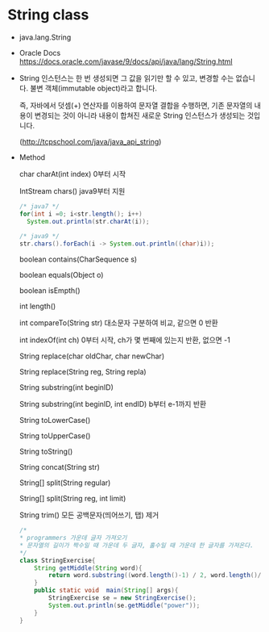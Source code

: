 # String class

* java.lang.String

* Oracle Docs <https://docs.oracle.com/javase/9/docs/api/java/lang/String.html>

* String 인스턴스는 한 번 생성되면 그 값을 읽기만 할 수 있고, 변경할 수는 없습니다. 불변 객체(immutable object)라고 합니다.

  즉, 자바에서 덧셈(+) 연산자를 이용하여 문자열 결합을 수행하면, 기존 문자열의 내용이 변경되는 것이 아니라 내용이 합쳐진 새로운 String 인스턴스가 생성되는 것입니다.

  (<http://tcpschool.com/java/java_api_string>)



* Method

  char charAt(int index) 0부터 시작

  IntStream chars() java9부터 지원

  ```java
  /* java7 */
  for(int i =0; i<str.length(); i++)
  	System.out.println(str.charAt(i));
  	
  /* java9 */
  str.chars().forEach(i -> System.out.println((char)i));
  ```

  boolean contains(CharSequence s)

  boolean equals(Object o)

  boolean isEmpth()

  int length()

  int compareTo(String str) 대소문자 구분하여 비교, 같으면 0 반환

  int indexOf(int ch) 0부터 시작, ch가 몇 번째에 있는지 반환, 없으면 -1

  String replace(char oldChar, char newChar)

  String replace(String reg, String repla)

  String substring(int beginID)

  String substring(int beginID, int endID) b부터 e-1까지 반환

  String toLowerCase()

  String toUpperCase()

  String toString()

  String concat(String str)

  String[] split(String regular)

  String[] split(String reg, int limit)

  String trim() 모든 공백문자(띄어쓰기, 탭) 제거

  ```java
  /*
  * programmers 가운데 글자 가져오기
  * 문자열의 길이가 짝수일 때 가운데 두 글자, 홀수일 때 가운데 한 글자를 가져온다.
  */
  class StringExercise{
      String getMiddle(String word){
          return word.substring((word.length()-1) / 2, word.length()/2 + 1);
      }
      public static void  main(String[] args){
          StringExercise se = new StringExercise();
          System.out.println(se.getMiddle("power"));
      }
  }
  ```

  